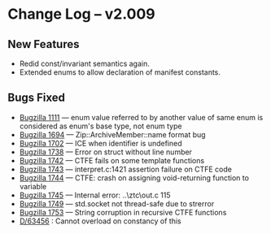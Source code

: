 <h1>Change Log &ndash; v2.009</h1>

<h2 id="new-features">New Features</h2>

* Redid const/invariant semantics again.
* Extended enums to allow declaration of manifest constants.

<h2 id="bugs-fixed">Bugs Fixed</h2>

* [Bugzilla 1111](/bug/1111) &mdash; enum value referred to by another value of same enum is considered as enum's base type, not enum type
* [Bugzilla 1694](/bug/1694) &mdash; Zip::ArchiveMember::name format bug
* [Bugzilla 1702](/bug/1702) &mdash; ICE when identifier is undefined
* [Bugzilla 1738](/bug/1738) &mdash; Error on struct without line number
* [Bugzilla 1742](/bug/1742) &mdash; CTFE fails on some template functions
* [Bugzilla 1743](/bug/1743) &mdash; interpret.c:1421 assertion failure on CTFE code
* [Bugzilla 1744](/bug/1744) &mdash; CTFE: crash on assigning void-returning function to variable
* [Bugzilla 1745](/bug/1745) &mdash; Internal error: ..\ztc\out.c 115
* [Bugzilla 1749](/bug/1749) &mdash; std.socket not thread-safe due to strerror
* [Bugzilla 1753](/bug/1753) &mdash; String corruption in recursive CTFE functions
* [D/63456](http://digitalmars.com/webnews/newsgroups.php?search_txt=&group=digitalmars.D&article_id=63456) :
  Cannot overload on constancy of this
